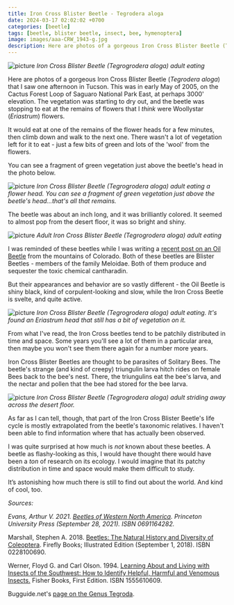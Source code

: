 ```yaml
---
title: Iron Cross Blister Beetle - Tegrodera aloga
date: 2024-03-17 02:02:02 +0700
categories: [beetle]
tags: [beetle, blister beetle, insect, bee, hymenoptera]
image: images/aaa-CRW_1943-g.jpg
description: Here are photos of a gorgeous Iron Cross Blister Beetle (Tegrodera aloga) that I saw one afternoon in Tucson. This was in early May of 2005, on the Cactus Forest Loop of Saguaro National Park East, at perhaps 3000′ elevation.…
---
```


![picture](images/aaa-CRW_1944-g.jpg)
*Iron Cross Blister Beetle (_Tegrogrodera aloga_) adult eating*

Here are photos of a gorgeous Iron Cross Blister Beetle (_Tegrodera aloga_) that I saw one afternoon in Tucson. This was in early May of 2005, on the Cactus Forest Loop of Saguaro National Park East, at perhaps 3000' elevation. The vegetation was starting to dry out, and the beetle was stopping to eat at the remains of flowers that I _think_ were Woollystar (_Eriastrum_) flowers.

It would eat at one of the remains of the flower heads for a few minutes, then climb down and walk to the next one. There wasn't a lot of vegetation left for it to eat - just a few bits of green and lots of the 'wool' from the flowers.

You can see a fragment of green vegetation just above the beetle's head in the photo below.

![picture](images/aaa-CRW_1945-g.jpg)
*Iron Cross Blister Beetle (_Tegrogrodera aloga_) adult eating a flower head. You can see a fragment of green vegetation just above the beetle's head...that's all that remains.*

The beetle was about an inch long, and it was brilliantly colored. It seemed to almost pop from the desert floor, it was so bright and shiny.

![picture](images/aaa-CRW_1935-g.jpg)
*Adult Iron Cross Blister Beetle (_Tegrogrodera aloga_) adult eating*

I was reminded of these beetles while I was writing a [recent post on an Oil Beetle](https://tightloop.com/blog/2024/03/15/oil-beetle-meloe-sp-blister-beetle/) from the mountains of Colorado. Both of these beetles are Blister Beetles - members of the family Meloidae. Both of them produce and sequester the toxic chemical cantharadin.

But their appearances and behavior are so vastly different - the Oil Beetle is shiny black, kind of corpulent-looking and slow, while the Iron Cross Beetle is svelte, and quite active.

![picture](images/aaa-CRW_1940-g.jpg)
*Iron Cross Blister Beetle (_Tegrogrodera aloga_) adult eating. It's found an _Eriastrum_ head that still has a bit of vegetation on it.*

From what I've read, the Iron Cross beetles tend to be patchily distributed in time and space. Some years you'll see a lot of them in a particular area, then maybe you won't see them there again for a number more years.

Iron Cross Blister Beetles are thought to be parasites of Solitary Bees. The beetle's strange (and kind of creepy) triungulin larva hitch rides on female Bees back to the bee's nest. There, the triungulins eat the bee's larva, and the nectar and pollen that the bee had stored for the bee larva.

![picture](images/aaa-CRW_1947-g.jpg)
*Iron Cross Blister Beetle (_Tegrogrodera aloga_) adult striding away across the desert floor.*

As far as I can tell, though, that part of the Iron Cross Blister Beetle's life cycle is mostly extrapolated from the beetle's taxonomic relatives. I haven't been able to find information where that has actually been observed.

I was quite surprised at how much is _not_ known about these beetles. A beetle as flashy-looking as this, I would have thought there would have been a _ton_ of research on its ecology. I would imagine that its patchy distribution in time and space would make them difficult to study.

It’s astonishing how much there is still to find out about the world. And kind of cool, too.

_Sources:_

_Evans, Arthur V. 2021. [Beetles of Western North America](https://www.amazon.com/gp/product/0691164282/). Princeton University Press (September 28, 2021). ISBN 0691164282._

Marshall, Stephen A. 2018. [Beetles: The Natural History and Diversity of Coleoptera](https://www.amazon.com/Beetles-Natural-History-Diversity-Coleoptera/dp/0228100690). Firefly Books; Illustrated Edition (September 1, 2018). ISBN 0228100690.

Werner, Floyd G. and Carl Olson. 1994. [Learning About and Living with Insects of the Southwest: How to Identify Helpful, Harmful and Venomous Insects.](https://www.amazon.com/Learning-About-Living-Insects-Southwest/dp/1555610609) Fisher Books, First Edition. ISBN 1555610609.

Bugguide.net's [page on the Genus Tegroda](https://bugguide.net/node/view/5664).

